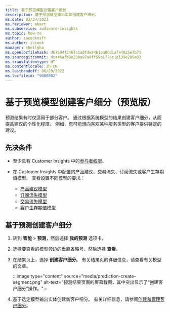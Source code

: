 ```yaml
---
title: 基于预览模型创建客户细分
description: 基于预测模型输出实体创建客户细分。
ms.date: 03/24/2021
ms.reviewer: mhart
ms.subservice: audience-insights
ms.topic: how-to
author: zacookmsft
ms.author: zacook
manager: shellyha
ms.openlocfilehash: d67594f2467c1a0fde84b1ba0bd1afa4025e7b71
ms.sourcegitcommit: dca46afb9e23ba87a0ff59a1776c1d139e209a32
ms.translationtype: HT
ms.contentlocale: zh-CN
ms.lasthandoff: 06/29/2022
ms.locfileid: "9080802"
---
```

# <a name="create-a-segment-based-on-a-prediction-model-preview"></a>基于预览模型创建客户细分（预览版）

预测结果有时仅适用于部分客户。 通过根据系统模型的结果创建客户细分，从而提高建议的个性化程度。 例如，您可能想向喜欢某种服务类型的客户提供特定的建议。 

## <a name="prerequisites"></a>先决条件

- 至少具有 Customer Insights 中的[参与者权限](permissions.md)。

- 在 Customer Insights 中配置的产品建议、交易流失、订阅流失或客户生存期值模型。 查看设置不同模型的要求：

  - [产品建议模型](predict-product-recommendation.md)
  - [订阅流失模型](predict-subscription-churn.md)
  - [交易流失模型](predict-transactional-churn.md)
  - [客户生存期值模型](predict-customer-lifetime-value.md)

## <a name="create-a-customer-segment-based-on-predictions"></a>基于预测创建客户细分

1. 转到 **智能** > **预测**，然后选择 **我的预测** 选项卡。

1. 选择要查看的模型旁边的垂直省略号，然后选择 **查看**。

1. 在结果页上，选择 **创建客户细分**。 有关结果页的详细信息，请查看有关模型的文章。

   :::image type="content" source="media/prediction-create-segment.png" alt-text="预测结果页面的屏幕截图，其中突出显示了“创建客户细分”操作。":::

1. 基于选定模型输出实体创建新客户细分。 有关详细信息，请参阅[创建和管理客户细分](segments.md)。